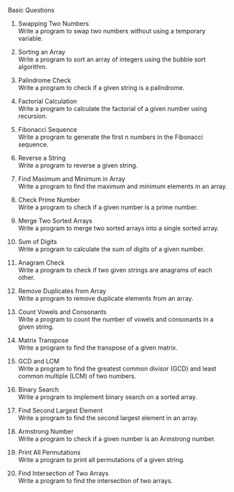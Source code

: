 Basic Questions

1. Swapping Two Numbers <br>
Write a program to swap two numbers without using a temporary variable.

2. Sorting an Array <br>
Write a program to sort an array of integers using the bubble sort algorithm.

3. Palindrome Check <br>
Write a program to check if a given string is a palindrome.

4. Factorial Calculation <br>
Write a program to calculate the factorial of a given number using recursion.

5. Fibonacci Sequence <br>
Write a program to generate the first n numbers in the Fibonacci sequence.

6. Reverse a String <br>
Write a program to reverse a given string.

7. Find Maximum and Minimum in Array <br>
Write a program to find the maximum and minimum elements in an array.

8. Check Prime Number <br>
Write a program to check if a given number is a prime number.

9. Merge Two Sorted Arrays <br>
Write a program to merge two sorted arrays into a single sorted array.

10. Sum of Digits <br>
Write a program to calculate the sum of digits of a given number.

11. Anagram Check <br>
Write a program to check if two given strings are anagrams of each other.

12. Remove Duplicates from Array <br>
Write a program to remove duplicate elements from an array.

13. Count Vowels and Consonants <br>
Write a program to count the number of vowels and consonants in a given string.

14. Matrix Transpose <br>
Write a program to find the transpose of a given matrix.

15. GCD and LCM <br>
Write a program to find the greatest common divisor (GCD) and least common multiple (LCM) of two numbers.

16. Binary Search <br>
Write a program to implement binary search on a sorted array.

17. Find Second Largest Element <br>
Write a program to find the second largest element in an array.

18. Armstrong Number <br>
Write a program to check if a given number is an Armstrong number.

19. Print All Permutations <br>
Write a program to print all permutations of a given string.

20. Find Intersection of Two Arrays <br>
Write a program to find the intersection of two arrays.
